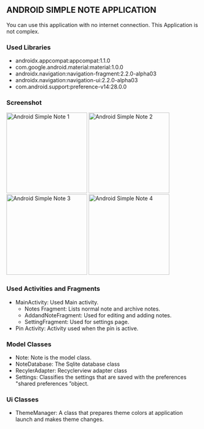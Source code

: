 
## ANDROID SIMPLE NOTE APPLICATION
You can use this application with no internet connection. This Application is not complex.
### Used Libraries
- androidx.appcompat:appcompat:1.1.0
- com.google.android.material:material:1.0.0
- androidx.navigation:navigation-fragment:2.2.0-alpha03
- androidx.navigation:navigation-ui:2.2.0-alpha03 
- com.android.support:preference-v14:28.0.0

### Screenshot
<img src="https://user-images.githubusercontent.com/46759371/67642919-f455a000-f921-11e9-935a-5e32687e451f.png"
width="210"
alt="Android Simple Note 1"/>
<img src="https://user-images.githubusercontent.com/46759371/67642929-15b68c00-f922-11e9-8d7d-17030e694f9a.png"
width="210"
alt="Android Simple Note 2"/>
<img src="https://user-images.githubusercontent.com/46759371/67642969-7ba31380-f922-11e9-874c-204d6e51ecf2.png"
width="210"
alt="Android Simple Note 3"/>
<img src="https://user-images.githubusercontent.com/46759371/67642970-7ba31380-f922-11e9-8c73-4ca2787bf3a2.png"
width="210"
alt="Android Simple Note 4"/>

### Used Activities and Fragments
- MainActivity: Used Main activity.
  - Notes Fragment: Lists normal note and archive notes.
  - AddandNoteFragment: Used for editing and adding notes.
  - SettingFragment: Used for settings page.
- Pin Activity: Activity used when the pin is active.
### Model Classes
- Note: Note is the model  class.
- NoteDatabase: The Sqlite database class
- RecylerAdapter: Recyclerview adapter class
- Settings: Classifies the settings that are saved with the preferences "shared preferences ”object.
### Ui Classes
- ThemeManager: A class that prepares theme colors at application launch and makes theme changes.

<br><br>
